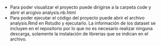 - Para poder visualizar el proyecto puede dirigirse a la carpeta code y abrir el arcgivo analysis.nb.html
- Para poder ejecutar el código del proyecto puede abrir el archivo analysis.Rmd en Rstudio y ejecutarlo. La información de los dataset se incluyen en el repositorio por lo que no es necesario realizar ninguna descarga, solamente la instalación de librerias que se indican en el archivo.
